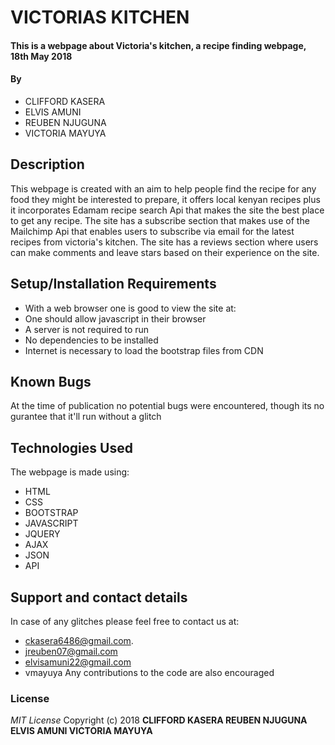 # VICTORIAS KITCHEN
#### This is a webpage about Victoria's kitchen, a recipe finding webpage, 18th May 2018
#### By
* CLIFFORD KASERA
* ELVIS AMUNI
* REUBEN NJUGUNA
* VICTORIA MAYUYA
## Description
This webpage is created with an aim to help people find the recipe for any food they might be interested to prepare, it offers local kenyan recipes plus it incorporates Edamam recipe search Api that makes the site the best place to get any recipe.
The site has a subscribe section that makes use of the Mailchimp Api that enables users to subscribe via email for the latest recipes from victoria's kitchen.
The site has a reviews section where users can make comments and leave stars based on their experience on the site.
## Setup/Installation Requirements
* With a web browser one is good to view the site at:
* One should allow javascript in their browser
* A server is not required to run
* No dependencies to be installed
* Internet is necessary to load the bootstrap files from CDN
## Known Bugs
At the time of publication no potential bugs were encountered, though its no gurantee that it'll run without a glitch
## Technologies Used
The webpage is made using:
* HTML
* CSS
* BOOTSTRAP
* JAVASCRIPT
* JQUERY
* AJAX
* JSON
* API
## Support and contact details
In case of any glitches please feel free to contact us at:
* ckasera6486@gmail.com.
* jreuben07@gmail.com
* elvisamuni22@gmail.com
* vmayuya
Any contributions to the code are also encouraged
### License
*MIT License*
Copyright (c) 2018 **CLIFFORD KASERA REUBEN NJUGUNA ELVIS AMUNI VICTORIA MAYUYA**
